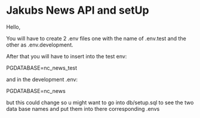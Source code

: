 # Jakubs News API and setUp
Hello,  

You will have to create 2 .env files one with the name of .env.test and the other as .env.development.  

After that you will have to insert into the test env:  

PGDATABASE=nc_news_test  

and in the development .env:  

PGDATABASE=nc_news  

but this could change so u might want to go into db/setup.sql to see the two data base names and put them into there corresponding .envs  